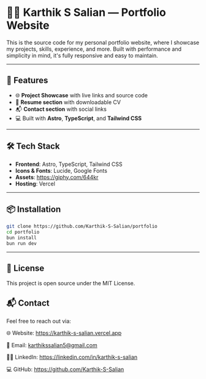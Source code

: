 # 🧑‍💻 Karthik S Salian — Portfolio Website

This is the source code for my personal portfolio website, where I showcase my projects, skills, experience, and more. Built with performance and simplicity in mind, it's fully responsive and easy to maintain.

---

## 🚀 Features

- 🌐 **Project Showcase** with live links and source code
- 📄 **Resume section** with downloadable CV
- 📬 **Contact section** with social links
- 💻 Built with **Astro**, **TypeScript**, and **Tailwind CSS**

---

## 🛠️ Tech Stack

- **Frontend**: Astro, TypeScript, Tailwind CSS
- **Icons & Fonts**: Lucide, Google Fonts
- **Assets**: https://giphy.com/644kr
- **Hosting**: Vercel

---

## 📦 Installation

```bash
git clone https://github.com/Karthik-S-Salian/portfolio
cd portfolio
bun install
bun run dev
```
---

## 🧾 License
This project is open source under the MIT License.

## 📬 Contact
Feel free to reach out via:

🌐 Website: https://karthik-s-salian.vercel.app

📧 Email: karthikssalian5@gmail.com

🧑‍💼 LinkedIn: https://linkedin.com/in/karthik-s-salian

💻 GitHub: https://github.com/Karthik-S-Salian
